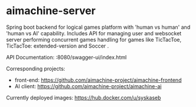 # aimachine-server
Spring boot backend for logical games platform with 'human vs human' and 'human vs AI' capability.
Includes API for managing user and websocket server performing concurrent games handling for games like TicTacToe, TicTacToe: extended-version and Soccer .

API Documentation:
:8080/swagger-ui/index.html

Corresponding projects:
- front-end: https://github.com/aimachine-project/aimachine-frontend
- AI client: https://github.com/aimachine-project/aimachine-ai

Currently deployed images:
https://hub.docker.com/u/syskaseb

